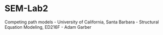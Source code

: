 # SEM-Lab2
Competing path models - University of California, Santa Barbara - Structural Equation Modeling, ED216F - Adam Garber
